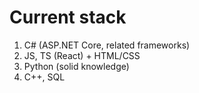 <h1><b>Current stack</b></h1>
<ol>
  <li>C# (ASP.NET Core, related frameworks)</li>
  <li>JS, TS (React) + HTML/CSS</li>
  <li>Python (solid knowledge)</li>
  <li>C++, SQL</li>
</ol>
